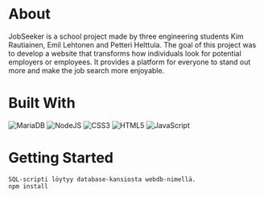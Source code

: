 # **About**

JobSeeker is a school project made by three engineering students Kim Rautiainen, Emil Lehtonen and Petteri Helttula. The goal of this project was to develop a website that transforms how individuals look for potential employers or employees. It provides a platform for everyone to stand out more and make the job search more enjoyable.

# **Built With**

![MariaDB](https://img.shields.io/badge/MariaDB-003545?style=for-the-badge&logo=mariadb&logoColor=white)
![NodeJS](https://img.shields.io/badge/node.js-6DA55F?style=for-the-badge&logo=node.js&logoColor=white)
![CSS3](https://img.shields.io/badge/css3-%231572B6.svg?style=for-the-badge&logo=css3&logoColor=white)
![HTML5](https://img.shields.io/badge/html5-%23E34F26.svg?style=for-the-badge&logo=html5&logoColor=white)
![JavaScript](https://img.shields.io/badge/javascript-%23323330.svg?style=for-the-badge&logo=javascript&logoColor=%23F7DF1E)

# **Getting Started**


```
SQL-scripti löytyy database-kansiosta webdb-nimellä.
npm install
```
